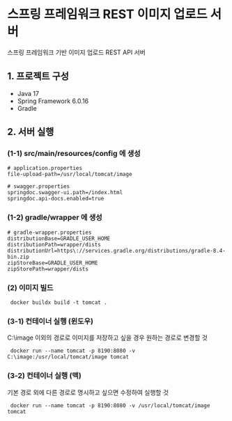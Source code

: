 # 스프링 프레임워크 REST 이미지 업로드 서버

스프링 프레임워크 기반 이미지 업로드 REST API 서버

## 1. 프로젝트 구성

- Java 17
- Spring Framework 6.0.16
- Gradle

## 2. 서버 실행

### (1-1) src/main/resources/config 에 생성

```properties
# application.properties
file-upload-path=/usr/local/tomcat/image
```

```properties
# swagger.properties
springdoc.swagger-ui.path=/index.html
springdoc.api-docs.enabled=true
```

### (1-2) gradle/wrapper 에 생성

``` properties
# gradle-wrapper.properties
distributionBase=GRADLE_USER_HOME
distributionPath=wrapper/dists
distributionUrl=https\://services.gradle.org/distributions/gradle-8.4-bin.zip
zipStoreBase=GRADLE_USER_HOME
zipStorePath=wrapper/dists
```

### (2) 이미지 빌드

```shell
 docker buildx build -t tomcat .
```

### (3-1) 컨테이너 실행 (윈도우)

C:\image 이외의 경로로 이미지를 저장하고 싶을 경우 원하는 경로로 변경할 것

```shell
 docker run --name tomcat -p 8190:8080 -v C:\image:/usr/local/tomcat/image tomcat
```

### (3-2) 컨테이너 실행 (맥)

기본 경로 외에 다른 경로로 명시하고 싶으면 수정하여 실행할 것

```shell
 docker run --name tomcat -p 8190:8080 -v /usr/local/tomcat/image tomcat
```